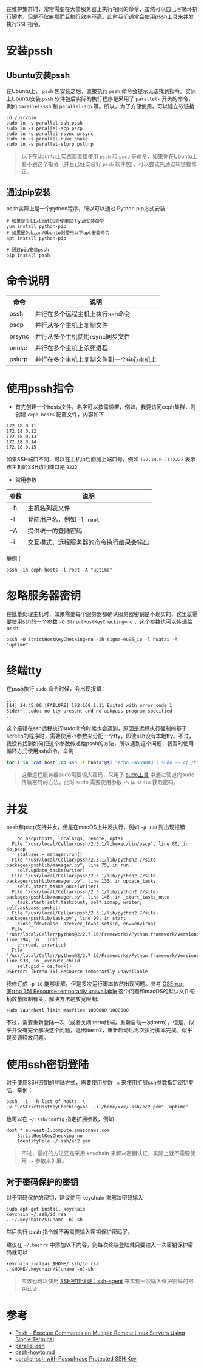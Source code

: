 在维护集群时，常常需要在大量服务器上执行相同的命令，虽然可以自己写循环执行脚本，但是不仅麻烦而且执行效率不高。此时我们通常会使用pssh工具来并发执行SSH指令。

# 安装pssh

## Ubuntu安装pssh

在Ubuntu上， `pssh` 包安装之后，直接执行 `pssh` 命令会提示无法找到指令。实际上Ubuntu安装 `pssh` 软件包后实际的执行程序是采用了 `parallel-` 开头的命令，例如 `parallel-ssh` 和 `parallel-scp` 等。所以，为了方便使用，可以建立软链接:

```
cd /usr/bin
sudo ln -s parallel-ssh pssh
sudo ln -s parallel-scp pscp
sudo ln -s parallel-rsync prsync
sudo ln -s parallel-nuke pnuke
sudo ln -s parallel-slurp pslurp
```

> 以下在Ubuntu上实践都直接使用 `pssh` 和 `pscp` 等命令，如果你在Ubuntu上看不到这个指令（并且已经安装好 `pssh` 软件包)，可以尝试先通过软链接修正。

## 通过pip安装

pssh实际上是一个python程序，所以可以通过 Python pip方式安装

```
# 如果是RHEL/CentOS则使用以下yum安装命令
yum install python-pip
# 如果是Debian/Ubuntu则使用以下apt安装命令
apt install python-pip

# 通过pip安装pssh
pip install pssh
```

# 命令说明

| 命令 | 说明 |
| ---- | ---- |
| pssh | 并行在多个远程主机上执行ssh命令 |
| pscp | 并行从多个主机上复制文件 |
| prsync | 并行从多个主机使用rsync同步文件 |
| pnuke | 并行在多个主机上杀死进程 |
| pslurp | 并行在多个主机上复制文件到一个中心主机上 |

# 使用pssh指令

* 首先创建一个hosts文件，名字可以按需设置，例如，我要访问ceph集群，则创建 `ceph-hosts` 配置文件，内容如下

```
172.18.0.11
172.18.0.12
172.18.0.13
172.18.0.14
172.18.0.15
```

如果SSH端口不同，可以在主机ip后面加上端口号，例如 `172.18.0.11:2222` 表示该主机的SSH访问端口是 `2222`

* 常用参数

| 参数 | 说明 |
| ---- | ---- |
| -h | 主机名列表文件 |
| -l | 登陆用户名，例如 `-l root` |
| -A | 提供统一的登陆密码 |
| -i | 交互模式，远程服务器的命令执行结果会输出 |

举例：

```
pssh -ih ceph-hosts -l root -A "uptime"
```

# 忽略服务器密钥

在批量处理主机时，如果需要每个服务器都确认服务器密钥是不现实的，这里就需要使用ssh的一个参数 `-O StrictHostKeyChecking=no` ，这个参数也可以传递给pssh

```
pssh -O StrictHostKeyChecking=no -ih sigma-eu95_ip -l huatai -A "uptime"
```

# 终端tty

在pssh执行 `sudo` 命令时候，会出现报错：

```
...
[14] 14:45:00 [FAILURE] 192.168.1.11 Exited with error code 1
Stderr: sudo: no tty present and no askpass program specified
...
```

这个报错在ssh远程执行sudo命令时候也会遇到，原因是远程执行强制的基于screen的程序时，需要使用`-t`参数来分配一个tty，即使ssh没有本地tty。不过，我没有找到如何把这个参数传递给pssh的方法，所以遇到这个问题，我暂时使用循环方式使用ssh命令。举例：

```bash
for i in `cat host`;do ssh -t huatai@$i "echo PASSWORD | sudo -S cp /tmp/my_script.sh /usr/local/bin/my_script.sh";done
```

> 这里远程服务器sudo需要输入密码，采用了 [sudo工具](sudo) 中通过管道向sudo传输密码的方法，此时 sudo 需要使用参数 `-S` 从 `stdin` 获取密码。

# 并发

pssh和pscp支持并发，但是在macOS上并发执行，例如 `-p 100` 则出现报错

```
    do_pscp(hosts, localargs, remote, opts)
  File "/usr/local/Cellar/pssh/2.3.1/libexec/bin/pscp", line 80, in do_pscp
    statuses = manager.run()
  File "/usr/local/Cellar/pssh/2.3.1/lib/python2.7/site-packages/psshlib/manager.py", line 75, in run
    self.update_tasks(writer)
  File "/usr/local/Cellar/pssh/2.3.1/lib/python2.7/site-packages/psshlib/manager.py", line 133, in update_tasks
    self._start_tasks_once(writer)
  File "/usr/local/Cellar/pssh/2.3.1/lib/python2.7/site-packages/psshlib/manager.py", line 146, in _start_tasks_once
    task.start(self.taskcount, self.iomap, writer, self.askpass_socket)
  File "/usr/local/Cellar/pssh/2.3.1/lib/python2.7/site-packages/psshlib/task.py", line 99, in start
    close_fds=False, preexec_fn=os.setsid, env=environ)
  File "/usr/local/Cellar/python@2/2.7.16/Frameworks/Python.framework/Versions/2.7/lib/python2.7/subprocess.py", line 394, in __init__
    errread, errwrite)
  File "/usr/local/Cellar/python@2/2.7.16/Frameworks/Python.framework/Versions/2.7/lib/python2.7/subprocess.py", line 938, in _execute_child
    self.pid = os.fork()
OSError: [Errno 35] Resource temporarily unavailable
```

我修订成 `-p 10` 能够缓解，但是多次运行脚本依然出现问题。参考 [OSError: [Errno 35] Resource temporarily unavailable](https://github.com/sprintly/Sprintly-GitHub/issues/37) 这个问题和macOS的默认文件句柄数量限制有关。解决方法是放宽限制:

```
sudo launchctl limit maxfiles 1000000 1000000
```

不过，需要重新登陆一次（或者关闭iterm终端，重新启动一次iterm）。但是，似乎并没有完全解决这个问题，退出iterm2，重新启动后再次执行脚本完成。似乎是资源释放问题。

# 使用ssh密钥登陆

对于使用SSH密钥的登陆方式，需要使用参数 `-x` 来使用扩展ssh参数指定密钥登陆，举例：

```
pssh  -i  -h list_of_hosts  \
-x "-oStrictHostKeyChecking=no  -i /home/xxx/.ssh/ec2.pem" 'uptime'
```

也可以在 `~/.ssh/config` 指定扩展参数，例如

```
Host *.eu-west-1.compute.amazonaws.com
    StrictHostKeyChecking no
    IdentityFile ~/.ssh/ec2.pem
```

> 不过，最好的方法还是采用 keychain 来解决密钥认证，实际上就不需要使用 `-x` 参数来扩展。

## 对于密码保护的密钥

对于密码保护的密钥，建议使用 keychain 来解决密码输入

```
sudo apt-get install keychain
keychain ~/.ssh/id_rsa
. ~/.keychain/$(uname -n)-sh
```

然后执行 pssh 指令就不再需要输入密钥保护密码了。

建议在 `~/.bashrc` 中添加以下内容，则每次终端登陆就只要输入一次密钥保护密码就可以

```
keychain --clear $HOME/.ssh/id_rsa
. $HOME/.keychain/$(uname -n)-sh
```

> 应该也可以使用 [SSH密钥认证：ssh-agent](../../../service/ssh/ssh_key) 来实现一次输入保护密码的密钥认证

# 参考

* [Pssh – Execute Commands on Multiple Remote Linux Servers Using Single Terminal](https://www.tecmint.com/execute-commands-on-multiple-linux-servers-using-pssh/)
* [parallel-ssh](http://manpages.ubuntu.com/manpages/precise/man1/parallel-ssh.1.html)
* [pssh-howto.md](https://gist.github.com/carlessanagustin/c5e70c8edfa8408547545e26b61ab783)
* [parallel-ssh with Passphrase Protected SSH Key](https://unix.stackexchange.com/questions/128974/parallel-ssh-with-passphrase-protected-ssh-key)